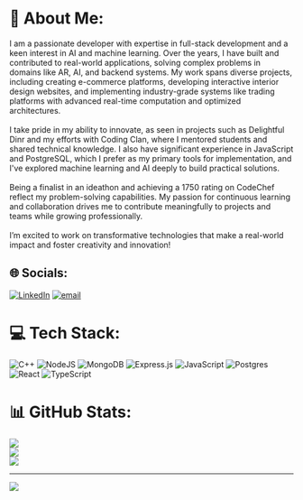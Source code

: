 # 💫 About Me:
I am a passionate developer with expertise in full-stack development and a keen interest in AI and machine learning. Over the years, I have built and contributed to real-world applications, solving complex problems in domains like AR, AI, and backend systems. My work spans diverse projects, including creating e-commerce platforms, developing interactive interior design websites, and implementing industry-grade systems like trading platforms with advanced real-time computation and optimized architectures.<br><br>I take pride in my ability to innovate, as seen in projects such as Delightful Dinr and my efforts with Coding Clan, where I mentored students and shared technical knowledge. I also have significant experience in JavaScript and PostgreSQL, which I prefer as my primary tools for implementation, and I've explored machine learning and AI deeply to build practical solutions.<br><br>Being a finalist in an ideathon and achieving a 1750 rating on CodeChef reflect my problem-solving capabilities. My passion for continuous learning and collaboration drives me to contribute meaningfully to projects and teams while growing professionally.<br><br>I’m excited to work on transformative technologies that make a real-world impact and foster creativity and innovation!


## 🌐 Socials:
[![LinkedIn](https://img.shields.io/badge/LinkedIn-%230077B5.svg?logo=linkedin&logoColor=white)](https://linkedin.com/in/https://www.linkedin.com/in/shubham-phogat-aba45a22a) [![email](https://img.shields.io/badge/Email-D14836?logo=gmail&logoColor=white)](mailto:sphogat444@gmail.com) 

# 💻 Tech Stack:
![C++](https://img.shields.io/badge/c++-%2300599C.svg?style=for-the-badge&logo=c%2B%2B&logoColor=white) ![NodeJS](https://img.shields.io/badge/node.js-6DA55F?style=for-the-badge&logo=node.js&logoColor=white) ![MongoDB](https://img.shields.io/badge/MongoDB-%234ea94b.svg?style=for-the-badge&logo=mongodb&logoColor=white) ![Express.js](https://img.shields.io/badge/express.js-%23404d59.svg?style=for-the-badge&logo=express&logoColor=%2361DAFB) ![JavaScript](https://img.shields.io/badge/javascript-%23323330.svg?style=for-the-badge&logo=javascript&logoColor=%23F7DF1E) ![Postgres](https://img.shields.io/badge/postgres-%23316192.svg?style=for-the-badge&logo=postgresql&logoColor=white) ![React](https://img.shields.io/badge/react-%2320232a.svg?style=for-the-badge&logo=react&logoColor=%2361DAFB) ![TypeScript](https://img.shields.io/badge/typescript-%23007ACC.svg?style=for-the-badge&logo=typescript&logoColor=white)
# 📊 GitHub Stats:
![](https://github-readme-stats.vercel.app/api?username=ShubhamPhogat&theme=dark&hide_border=false&include_all_commits=false&count_private=false)<br/>
![](https://github-readme-streak-stats.herokuapp.com/?user=ShubhamPhogat&theme=dark&hide_border=false)<br/>
![](https://github-readme-stats.vercel.app/api/top-langs/?username=ShubhamPhogat&theme=dark&hide_border=false&include_all_commits=false&count_private=false&layout=compact)

---
[![](https://visitcount.itsvg.in/api?id=ShubhamPhogat&icon=0&color=0)](https://visitcount.itsvg.in)

<!-- Proudly created with GPRM ( https://gprm.itsvg.in ) -->
